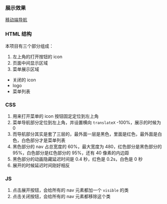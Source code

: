### 展示效果

[移动端导航](http://project-demo.ihsxu.com/netflix-mobile-nav/)

### HTML 结构

本项目有三个部分组成：

1. 左上角的打开按钮的 icon
2. 页面中间显示区域
3. 菜单展示区域

- 关闭的 icon
- logo
- 菜单列表

### CSS

1. 用来打开菜单的 icon 按钮固定定位到左上角
2. 菜单导航部分定位到左上角，并设置横向 `translateX` -100%，展示的时候为 0
3. 而导航部分其实是套了三层的，最外面一层是黑色，里面是红色，最外面是白色，白色部分才是菜单列表
4. 黑色部分的 nav 占总宽度的 60%，最大宽度为 480，红色部分是黑色部分的 95%，白色部分是红色部分的 95%，还有 40 像素的内边距
5. 黑色部分的动画隐藏延迟时间是 0.4 秒，红色是 0.2s，白色是 0 秒
6. 展开的时候延迟时间刚好相反

### JS

1. 点击展开按钮，会给所有的 nav 元素都加一个 `visible` 的类
2. 点击关闭按钮，会给所有的 nav 元素都移除这个类
